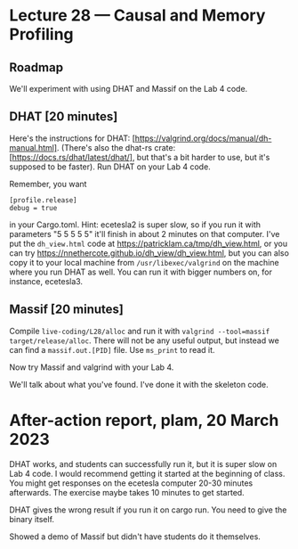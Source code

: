 # Lecture 28 — Causal and Memory Profiling

## Roadmap

We'll experiment with using DHAT and Massif on the Lab 4 code.

## DHAT [20 minutes]

Here's the instructions for DHAT:
[https://valgrind.org/docs/manual/dh-manual.html]. (There's also the dhat-rs
crate: [https://docs.rs/dhat/latest/dhat/], but that's a bit harder to use, but
it's supposed to be faster). Run DHAT on your Lab 4 code.

Remember, you want

```
[profile.release]
debug = true
```

in your Cargo.toml. Hint: ecetesla2 is super slow, so if you run it with
parameters "5 5 5 5 5" it'll finish in about 2 minutes on that computer. I've
put the `dh_view.html` code at <https://patricklam.ca/tmp/dh_view.html>, or you
can try <https://nnethercote.github.io/dh_view/dh_view.html>, but you can also
copy it to your local machine from `/usr/libexec/valgrind` on the machine where
you run DHAT as well. You can run it with bigger numbers on, for instance,
ecetesla3.

## Massif [20 minutes]

Compile `live-coding/L28/alloc` and run it with `valgrind --tool=massif
target/release/alloc`. There will not be any useful output, but instead we can
find a `massif.out.[PID]` file. Use `ms_print` to read it.

Now try Massif and valgrind with your Lab 4.

We'll talk about what you've found. I've done it with the skeleton code.

# After-action report, plam, 20 March 2023

DHAT works, and students can successfully run it, but it is super slow on Lab 4
code. I would recommend getting it started at the beginning of class. You might
get responses on the ecetesla computer 20-30 minutes afterwards. The exercise
maybe takes 10 minutes to get started.

DHAT gives the wrong result if you run it on cargo run. You need to give the
binary itself.

Showed a demo of Massif but didn't have students do it themselves.


